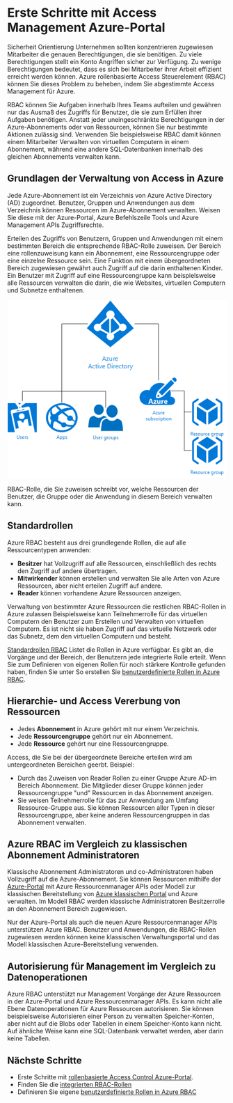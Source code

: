 <properties
    pageTitle="Rollenbasierte Access Control | Microsoft Azure"
    description="Erste Schritte mit Azure rollenbasierte Access-Steuerelement im Portal Azure in Access-Verwaltung. Verwenden Sie zum Zuweisen von Berechtigungen in Ihrem Verzeichnis rollenzuweisungen ein."
    services="active-directory"
    documentationCenter=""
    authors="kgremban"
    manager="femila"
    editor=""/>

<tags
    ms.service="active-directory"
    ms.devlang="na"
    ms.topic="article"
    ms.tgt_pltfrm="na"
    ms.workload="identity"
    ms.date="08/03/2016"
    ms.author="kgremban"/>

# <a name="get-started-with-access-management-in-the-azure-portal"></a>Erste Schritte mit Access Management Azure-Portal

Sicherheit Orientierung Unternehmen sollten konzentrieren zugewiesen Mitarbeiter die genauen Berechtigungen, die sie benötigen. Zu viele Berechtigungen stellt ein Konto Angriffen sicher zur Verfügung. Zu wenige Berechtigungen bedeutet, dass es sich bei Mitarbeiter ihrer Arbeit effizient erreicht werden können. Azure rollenbasierte Access Steuerelement (RBAC) können Sie dieses Problem zu beheben, indem Sie abgestimmte Access Management für Azure.

RBAC können Sie Aufgaben innerhalb Ihres Teams aufteilen und gewähren nur das Ausmaß des Zugriffs für Benutzer, die sie zum Erfüllen ihrer Aufgaben benötigen. Anstatt jeder uneingeschränkte Berechtigungen in der Azure-Abonnements oder von Ressourcen, können Sie nur bestimmte Aktionen zulässig sind. Verwenden Sie beispielsweise RBAC damit können einem Mitarbeiter Verwalten von virtuellen Computern in einem Abonnement, während eine andere SQL-Datenbanken innerhalb des gleichen Abonnements verwalten kann.

## <a name="basics-of-access-management-in-azure"></a>Grundlagen der Verwaltung von Access in Azure
Jede Azure-Abonnement ist ein Verzeichnis von Azure Active Directory (AD) zugeordnet. Benutzer, Gruppen und Anwendungen aus dem Verzeichnis können Ressourcen im Azure-Abonnement verwalten. Weisen Sie diese mit der Azure-Portal, Azure Befehlszeile Tools und Azure Management APIs Zugriffsrechte.

Erteilen des Zugriffs von Benutzern, Gruppen und Anwendungen mit einem bestimmten Bereich die entsprechende RBAC-Rolle zuweisen. Der Bereich eine rollenzuweisung kann ein Abonnement, eine Ressourcengruppe oder eine einzelne Ressource sein. Eine Funktion mit einem übergeordneten Bereich zugewiesen gewährt auch Zugriff auf die darin enthaltenen Kinder. Ein Benutzer mit Zugriff auf eine Ressourcengruppe kann beispielsweise alle Ressourcen verwalten die darin, die wie Websites, virtuellen Computern und Subnetze enthaltenen.

![Beziehung zwischen den Elementen der Azure-Active Directory - Diagramm](./media/role-based-access-control-what-is/rbac_aad.png)

RBAC-Rolle, die Sie zuweisen schreibt vor, welche Ressourcen der Benutzer, die Gruppe oder die Anwendung in diesem Bereich verwalten kann.

## <a name="built-in-roles"></a>Standardrollen
Azure RBAC besteht aus drei grundlegende Rollen, die auf alle Ressourcentypen anwenden:

- **Besitzer** hat Vollzugriff auf alle Ressourcen, einschließlich des rechts den Zugriff auf andere übertragen.
- **Mitwirkender** können erstellen und verwalten Sie alle Arten von Azure Ressourcen, aber nicht erteilen Zugriff auf andere.
- **Reader** können vorhandene Azure Ressourcen anzeigen.

Verwaltung von bestimmter Azure Ressourcen die restlichen RBAC-Rollen in Azure zulassen Beispielsweise kann Teilnehmerrolle für das virtuellen Computern den Benutzer zum Erstellen und Verwalten von virtuellen Computern. Es ist nicht sie haben Zugriff auf das virtuelle Netzwerk oder das Subnetz, dem den virtuellen Computern und besteht.

[Standardrollen RBAC](role-based-access-built-in-roles.md) Listet die Rollen in Azure verfügbar. Es gibt an, die Vorgänge und der Bereich, der Benutzern jede integrierte Rolle erteilt. Wenn Sie zum Definieren von eigenen Rollen für noch stärkere Kontrolle gefunden haben, finden Sie unter So erstellen Sie [benutzerdefinierte Rollen in Azure RBAC](role-based-access-control-custom-roles.md).

## <a name="resource-hierarchy-and-access-inheritance"></a>Hierarchie- und Access Vererbung von Ressourcen
- Jedes **Abonnement** in Azure gehört mit nur einem Verzeichnis.
- Jede **Ressourcengruppe** gehört nur ein Abonnement.
- Jede **Ressource** gehört nur eine Ressourcengruppe.

Access, die Sie bei der übergeordnete Bereiche erteilen wird am untergeordneten Bereichen geerbt. Beispiel:

- Durch das Zuweisen von Reader Rollen zu einer Gruppe Azure AD-im Bereich Abonnement. Die Mitglieder dieser Gruppe können jeder Ressourcengruppe "und" Ressourcen in das Abonnement anzeigen.
- Sie weisen Teilnehmerrolle für das zur Anwendung am Umfang Ressource-Gruppe aus. Sie können Ressourcen aller Typen in dieser Ressourcengruppe, aber keine anderen Ressourcengruppen in das Abonnement verwalten.

## <a name="azure-rbac-vs-classic-subscription-administrators"></a>Azure RBAC im Vergleich zu klassischen Abonnement Administratoren
Klassische Abonnement Administratoren und co-Administratoren haben Vollzugriff auf die Azure-Abonnement. Sie können Ressourcen mithilfe der [Azure-Portal](https://portal.azure.com) mit Azure Ressourcenmanager APIs oder Modell zur klassischen Bereitstellung von [Azure klassischen Portal](https://manage.windowsazure.com) und Azure verwalten. Im Modell RBAC werden klassische Administratoren Besitzerrolle an den Abonnement Bereich zugewiesen.

Nur der Azure-Portal als auch die neuen Azure Ressourcenmanager APIs unterstützen Azure RBAC. Benutzer und Anwendungen, die RBAC-Rollen zugewiesen werden können keine klassischen Verwaltungsportal und das Modell klassischen Azure-Bereitstellung verwenden.

## <a name="authorization-for-management-vs-data-operations"></a>Autorisierung für Management im Vergleich zu Datenoperationen
Azure RBAC unterstützt nur Management Vorgänge der Azure Ressourcen in der Azure-Portal und Azure Ressourcenmanager APIs. Es kann nicht alle Ebene Datenoperationen für Azure Ressourcen autorisieren. Sie können beispielsweise Autorisieren einer Person zu verwalten Speicher-Konten, aber nicht auf die Blobs oder Tabellen in einem Speicher-Konto kann nicht. Auf ähnliche Weise kann eine SQL-Datenbank verwaltet werden, aber darin keine Tabellen.

## <a name="next-steps"></a>Nächste Schritte
- Erste Schritte mit [rollenbasierte Access Control Azure-Portal](role-based-access-control-configure.md).
- Finden Sie die [integrierten RBAC-Rollen](role-based-access-built-in-roles.md)
- Definieren Sie eigene [benutzerdefinierte Rollen in Azure RBAC](role-based-access-control-custom-roles.md)
